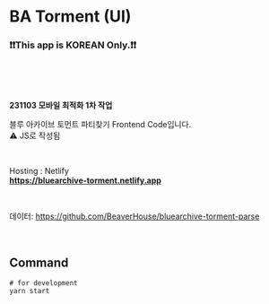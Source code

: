 # BA Torment (UI)
<h3>❗❗This app is KOREAN Only.❗❗</h3>

<br>
<br>
<br>

**231103 모바일 최적화 1차 작업**

블루 아카이브 토먼트 파티찾기 Frontend Code입니다.  
⚠ JS로 작성됨

<br>

Hosting : Netlify  
**https://bluearchive-torment.netlify.app**

<br>

데이터: https://github.com/BeaverHouse/bluearchive-torment-parse

<br>

## Command

```
# for development
yarn start
```
